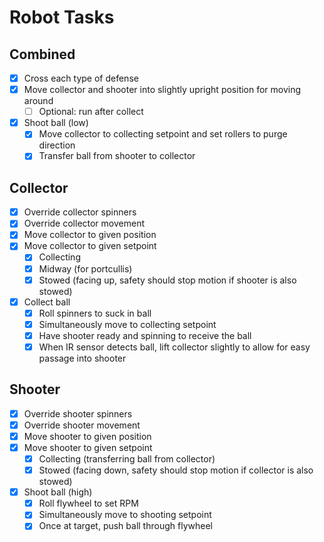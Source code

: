 # Robot Tasks
## Combined
- [x] Cross each type of defense
- [x] Move collector and shooter into slightly upright position for moving around
  - [ ] Optional: run after collect
- [x] Shoot ball (low)
  - [x] Move collector to collecting setpoint and set rollers to purge direction
  - [x] Transfer ball from shooter to collector

## Collector
- [x] Override collector spinners
- [x] Override collector movement
- [x] Move collector to given position
- [x] Move collector to given setpoint
  - [x] Collecting
  - [x] Midway (for portcullis)
  - [x] Stowed (facing up, safety should stop motion if shooter is also stowed)
- [x] Collect ball
  - [x] Roll spinners to suck in ball
  - [x] Simultaneously move to collecting setpoint
  - [x] Have shooter ready and spinning to receive the ball
  - [x] When IR sensor detects ball, lift collector slightly to allow for easy passage into shooter

## Shooter
- [x] Override shooter spinners
- [x] Override shooter movement
- [x] Move shooter to given position
- [x] Move shooter to given setpoint
  - [x] Collecting (transferring ball from collector)
  - [x] Stowed (facing down, safety should stop motion if collector is also stowed)
- [x] Shoot ball (high)
  - [x] Roll flywheel to set RPM
  - [x] Simultaneously move to shooting setpoint
  - [x] Once at target, push ball through flywheel
